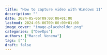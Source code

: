 ```yaml
---
title: "How to capture video with Windows 11"
description: ""
date: 2024-05-06T09:00:00+01:00
lastmod: 2024-05-06T09:00:00+01:00
image_cover: "image-placeholder.png"
categories: ["DevOps"]
authors: ["Marcel Venema"] 
tags: [""]
draft: false
---
```



